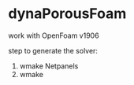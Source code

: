 # dynaPorousFoam

 work with OpenFoam v1906

step to generate the solver:

1.  wmake Netpanels
2. wmake